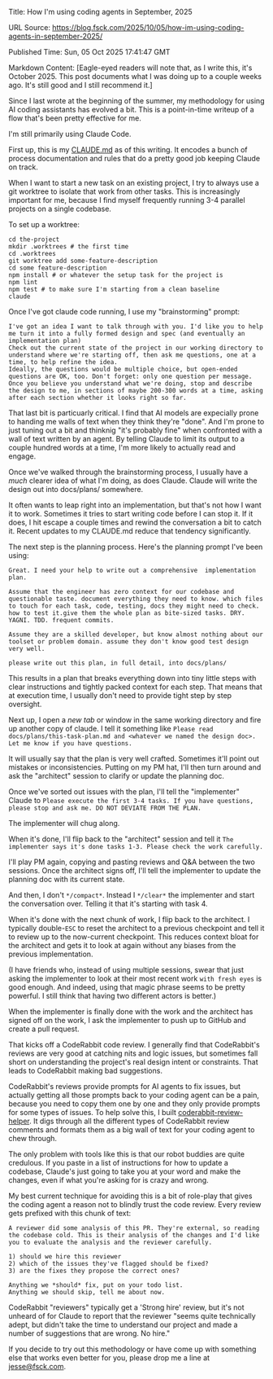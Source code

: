 Title: How I'm using coding agents in September, 2025

URL Source: https://blog.fsck.com/2025/10/05/how-im-using-coding-agents-in-september-2025/

Published Time: Sun, 05 Oct 2025 17:41:47 GMT

Markdown Content:
[Eagle-eyed readers will note that, as I write this, it's October 2025. This post documents what I was doing up to a couple weeks ago. It's still good and I still recommend it.]

Since I last wrote at the beginning of the summer, my methodology for using AI coding assistants has evolved a bit. This is a point-in-time writeup of a flow that's been pretty effective for me.

I'm still primarily using Claude Code.

First up, this is my [CLAUDE.md](https://raw.githubusercontent.com/obra/dotfiles/6e088092406cf1e3cc78d146a5247e934912f6f8/.claude/CLAUDE.md) as of this writing. It encodes a bunch of process documentation and rules that do a pretty good job keeping Claude on track.

When I want to start a new task on an existing project, I try to always use a git worktree to isolate that work from other tasks. This is increasingly important for me, because I find myself frequently running 3-4 parallel projects on a single codebase.

To set up a worktree:

```
cd the-project
mkdir .worktrees # the first time
cd .worktrees
git worktree add some-feature-description
cd some feature-description
npm install # or whatever the setup task for the project is
npm lint
npm test # to make sure I'm starting from a clean baseline
claude
```

Once I've got claude code running, I use my "brainstorming" prompt:

```
I've got an idea I want to talk through with you. I'd like you to help me turn it into a fully formed design and spec (and eventually an implementation plan)
Check out the current state of the project in our working directory to understand where we're starting off, then ask me questions, one at a time, to help refine the idea. 
Ideally, the questions would be multiple choice, but open-ended questions are OK, too. Don't forget: only one question per message.
Once you believe you understand what we're doing, stop and describe the design to me, in sections of maybe 200-300 words at a time, asking after each section whether it looks right so far.
```

That last bit is particuarly critical. I find that AI models are expecially prone to handing me walls of text when they think they're "done". And I'm prone to just tuning out a bit and thinknig "it's probably fine" when confronted with a wall of text written by an agent. By telling Claude to limit its output to a couple hundred words at a time, I'm more likely to actually read and engage.

Once we've walked through the brainstorming process, I usually have a _much_ clearer idea of what I'm doing, as does Claude. Claude will write the design out into docs/plans/ somewhere.

It often wants to leap right into an implementation, but that's not how I want it to work. Sometimes it tries to start writing code before I can stop it. If it does, I hit escape a couple times and rewind the conversation a bit to catch it. Recent updates to my CLAUDE.md reduce that tendency significantly.

The next step is the planning process. Here's the planning prompt I've been using:

```
Great. I need your help to write out a comprehensive  implementation plan.

Assume that the engineer has zero context for our codebase and questionable taste. document everything they need to know. which files to touch for each task, code, testing, docs they might need to check. how to test it.give them the whole plan as bite-sized tasks. DRY. YAGNI. TDD. frequent commits.                                                                                                                                                                               

Assume they are a skilled developer, but know almost nothing about our toolset or problem domain. assume they don't know good test design very well.  

please write out this plan, in full detail, into docs/plans/
```

This results in a plan that breaks everything down into tiny little steps with clear instructions and tightly packed context for each step. That means that at execution time, I usually don't need to provide tight step by step oversight.

Next up, I open a _new tab_ or window in the same working directory and fire up another copy of claude. I tell it something like `Please read docs/plans/this-task-plan.md and <whatever we named the design doc>. Let me know if you have questions.`

It will usually say that the plan is very well crafted. Sometimes it'll point out mistakes or inconsistencies. Putting on my PM hat, I'll then turn around and ask the "architect" session to clarify or update the planning doc.

Once we've sorted out issues with the plan, I'll tell the "implementer" Claude to `Please execute the first 3-4 tasks. If you have questions, please stop and ask me. DO NOT DEVIATE FROM THE PLAN.`

The implementer will chug along.

When it's done, I'll flip back to the "architect" session and tell it `The implementer says it's done tasks 1-3. Please check the work carefully.`

I'll play PM again, copying and pasting reviews and Q&A between the two sessions. Once the architect signs off, I'll tell the implementer to update the planning doc with its current state.

And then, I don't `*/compact*`. Instead I `*/clear*` the implementer and start the conversation over. Telling it that it's starting with task 4.

When it's done with the next chunk of work, I flip back to the architect. I typically double-`ESC` to reset the architect to a previous checkpoint and tell it to review up to the now-current checkpoint. This reduces context bloat for the architect and gets it to look at again without any biases from the previous implementation.

(I have friends who, instead of using multiple sessions, swear that just asking the implementer to look at their most recent work `with fresh eyes` is good enough. And indeed, using that magic phrase seems to be pretty powerful. I still think that having two different actors is better.)

When the implementer is finally done with the work and the architect has signed off on the work, I ask the implementer to push up to GitHub and create a pull request.

That kicks off a CodeRabbit code review. I generally find that CodeRabbit's reviews are very good at catching nits and logic issues, but sometimes fall short on understanding the project's real design intent or constraints. That leads to CodeRabbit making bad suggestions.

CodeRabbit's reviews provide prompts for AI agents to fix issues, but actually getting all those prompts back to your coding agent can be a pain, because you need to copy them one by one and they only provide prompts for some types of issues. To help solve this, I built [coderabbit-review-helper](https://github.com/obra/coderabbit-review-helper). It digs through all the different types of CodeRabbit review comments and formats them as a big wall of text for your coding agent to chew through.

The only problem with tools like this is that our robot buddies are quite credulous. If you paste in a list of instructions for how to update a codebase, Claude's just going to take you at your word and make the changes, even if what you're asking for is crazy and wrong.

My best current technique for avoiding this is a bit of role-play that gives the coding agent a reason not to blindly trust the code review. Every review gets prefixed with this chunk of text:

```
A reviewer did some analysis of this PR. They're external, so reading the codebase cold. This is their analysis of the changes and I'd like you to evaluate the analysis and the reviewer carefully.

1) should we hire this reviewer
2) which of the issues they've flagged should be fixed?
3) are the fixes they propose the correct ones?

Anything we *should* fix, put on your todo list.
Anything we should skip, tell me about now.
```

CodeRabbit "reviewers" typically get a 'Strong hire' review, but it's not unheard of for Claude to report that the reviewer "seems quite technically adept, but didn't take the time to understand our project and made a number of suggestions that are wrong. No hire."

If you decide to try out this methodology or have come up with something else that works even better for you, please drop me a line at jesse@fsck.com.